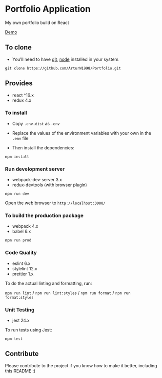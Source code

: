 # Portfolio Application

My own portfolio build on React

[Demo](https://arturvoloshyn.vercel.app)

## To clone

- You'll need to have [git](https://git-scm.com/), [node](https://nodejs.org/en/) installed in your
  system.

`git clone https://github.com/ArturW1998/Portfolio.git`

## Provides

- react ^16.x
- redux 4.x

### To install

- Copy `.env.dist` as `.env`

- Replace the values of the environment variables with your own in the `.env` file

- Then install the dependencies:

`npm install`

### Run development server

- webpack-dev-server 3.x
- redux-devtools (with browser plugin)

`npm run dev`

Open the web browser to `http://localhost:3000/`

### To build the production package

- webpack 4.x
- babel 6.x

`npm run prod`

### Code Quality

- eslint 6.x
- stylelint 12.x
- prettier 1.x

To do the actual linting and formatting, run:

`npm run lint` / `npm run lint:styles` / `npm run format` / `npm run format:styles`

### Unit Testing

- jest 24.x

To run tests using Jest:

`npm test`

## Contribute

Please contribute to the project if you know how to make it better, including this README :)

